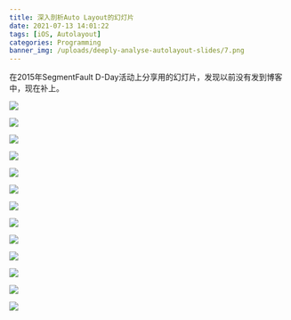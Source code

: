 ```yaml
---
title: 深入剖析Auto Layout的幻灯片
date: 2021-07-13 14:01:22
tags: [iOS, Autolayout]
categories: Programming
banner_img: /uploads/deeply-analyse-autolayout-slides/7.png
---
```


在2015年SegmentFault D-Day活动上分享用的幻灯片，发现以前没有发到博客中，现在补上。

![](/uploads/deeply-analyse-autolayout-slides/1.png)

![](/uploads/deeply-analyse-autolayout-slides/2.png)

![](/uploads/deeply-analyse-autolayout-slides/3.png)

![](/uploads/deeply-analyse-autolayout-slides/4.png)

![](/uploads/deeply-analyse-autolayout-slides/5.png)

![](/uploads/deeply-analyse-autolayout-slides/6.png)

![](/uploads/deeply-analyse-autolayout-slides/7.png)

![](/uploads/deeply-analyse-autolayout-slides/8.png)

![](/uploads/deeply-analyse-autolayout-slides/9.png)

![](/uploads/deeply-analyse-autolayout-slides/10.png)

![](/uploads/deeply-analyse-autolayout-slides/11.png)

![](/uploads/deeply-analyse-autolayout-slides/12.png)

![](/uploads/deeply-analyse-autolayout-slides/13.png)
































